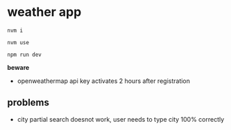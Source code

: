 # weather app

`nvm i`

`nvm use`

`npm run dev`

**beware**

- openweathermap api key activates 2 hours after registration

## problems

- city partial search doesnot work, user needs to type city 100% correctly
